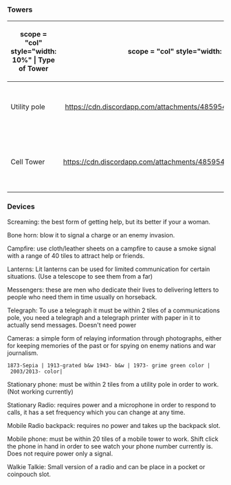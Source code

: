 ### Towers

<table>
<thead>
<tr class="header">
<th><p>scope = "col" style="width: 10%" | Type of Tower</p></th>
<th><p>scope = "col" style="width: 2%" class="sortable" | Image</p></th>
<th><p>scope = "col" style="width: 10%" class="sortable" | Description</p></th>
</tr>
</thead>
<tbody>
<tr class="odd">
<td><p>Utility pole</p></td>
<td><center>
<p><a href="https://cdn.discordapp.com/attachments/485954244437082112/638478244143693844/ea.png">https://cdn.discordapp.com/attachments/485954244437082112/638478244143693844/ea.png</a></p>
<center></td>
<td><p>must be within <strong>2</strong> tiles of another tower to work, can't be diagonal</p></td>
</tr>
<tr class="even">
<td><p>Cell Tower</p></td>
<td><center>
<p><a href="https://cdn.discordapp.com/attachments/485954244437082112/638478249227321354/eas.png">https://cdn.discordapp.com/attachments/485954244437082112/638478249227321354/eas.png</a></p>
<center></td>
<td><p>Must be within <strong>30</strong> tiles of another tower to work. needs power</p></td>
</tr>
</tbody>
</table>

### Devices

Screaming: the best form of getting help, but its better if your a
woman.

Bone horn: blow it to signal a charge or an enemy invasion.

Campfire: use cloth/leather sheets on a campfire to cause a smoke signal
with a range of 40 tiles to attract help or friends.

Lanterns: Lit lanterns can be used for limited communication for certain
situations. (Use a telescope to see them from a far)

Messengers: these are men who dedicate their lives to delivering letters
to people who need them in time usually on horseback.

Telegraph: To use a telegraph it must be within 2 tiles of a
communications pole, you need a telegraph and a telegraph printer with
paper in it to actually send messages. Doesn't need power

Cameras: a simple form of relaying information through photographs,
either for keeping memories of the past or for spying on enemy nations
and war journalism.

`1873-Sepia | 1913-grated b&w 1943- b&w | 1973- grime green color | 2003/2013- color|`

Stationary phone: must be within 2 tiles from a utility pole in order to
work. (Not working currently)

Stationary Radio: requires power and a microphone in order to respond to
calls, it has a set frequency which you can change at any time.

Mobile Radio backpack: requires no power and takes up the backpack slot.

Mobile phone: must be within 20 tiles of a mobile tower to work. Shift
click the phone in hand in order to see watch your phone number
currently is. Does not require power only a signal.

Walkie Talkie: Small version of a radio and can be place in a pocket or
coinpouch slot.